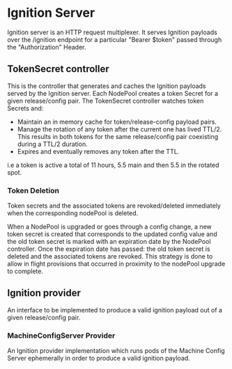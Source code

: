 # Ignition Server
Ignition server is an HTTP request multiplexer.
It serves Ignition payloads over the /ignition endpoint for a particular "Bearer $token" passed through the "Authorization" Header.

## TokenSecret controller
This is the controller that generates and caches the Ignition payloads served by the Ignition server.
Each NodePool creates a token Secret for a given release/config pair.
The TokenSecret controller watches token Secrets and:
 - Maintain an in memory cache for token/release-config payload pairs.
 - Manage the rotation of any token after the current one has lived TTL/2. This results in both tokens for the same release/config pair coexisting during a TTL/2 duration.
 - Expires and eventually removes any token after the TTL.

i.e a token is active a total of 11 hours, 5.5 main and then 5.5 in the rotated spot.

### Token Deletion 

Token secrets and the associated tokens are revoked/deleted immediately when the corresponding nodePool is deleted. 

When a NodePool is upgraded or goes through a config change, a new token secret is created that corresponds to the updated config value and the old token secret is marked with an expiration date by the NodePool controller. Once the expiration date has passed: the old token secret is deleted and the associated tokens are revoked. This strategy is done to allow in flight provisions that occurred in proximity to the nodePool upgrade to complete.

## Ignition provider
An interface to be implemented to produce a valid ignition payload out of a given release/config pair.

### MachineConfigServer Provider
An Ignition provider implementation which runs pods of the Machine Config Server ephemerally in order to produce a valid ignition payload.

